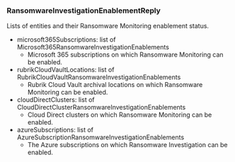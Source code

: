### RansomwareInvestigationEnablementReply
Lists of entities and their Ransomware Monitoring enablement status.

- microsoft365Subscriptions: list of Microsoft365RansomwareInvestigationEnablements
  - Microsoft 365 subscriptions on which Ransomware Monitoring can be enabled.
- rubrikCloudVaultLocations: list of RubrikCloudVaultRansomwareInvestigationEnablements
  - Rubrik Cloud Vault archival locations on which Ransomware Monitoring can be enabled.
- cloudDirectClusters: list of CloudDirectClusterRansomwareInvestigationEnablements
  - Cloud Direct clusters on which Ransomware Monitoring can be enabled.
- azureSubscriptions: list of AzureSubscriptionRansomwareInvestigationEnablements
  - The Azure subscriptions on which Ransomware Investigation can be enabled.
